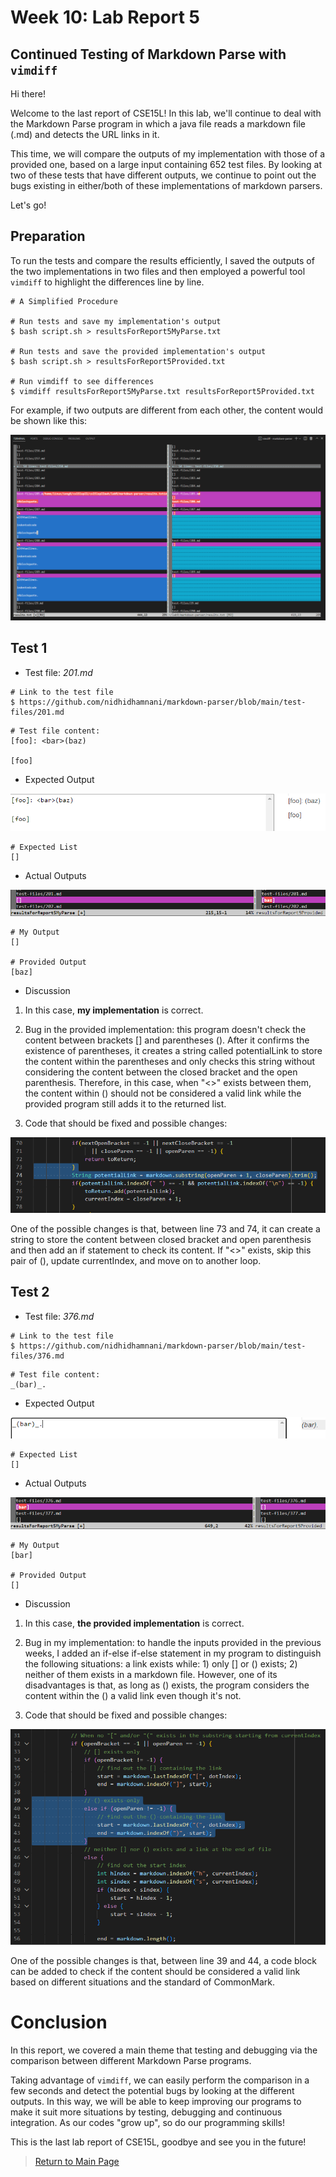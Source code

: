 # Week 10: Lab Report 5

## Continued Testing of Markdown Parse with `vimdiff`

Hi there!

Welcome to the last report of CSE15L! In this lab, we'll continue to deal with the Markdown Parse program in which a java file reads a markdown file (.md) and detects the URL links in it.

This time, we will compare the outputs of my implementation with those of a provided one, based on a large input containing 652 test files. By looking at two of these tests that have different outputs, we continue to point out the bugs existing in either/both of these implementations of markdown parsers.

Let's go!

## Preparation

To run the tests and compare the results efficiently, I saved the outputs of the two implementations in two files and then employed a powerful tool `vimdiff` to highlight the differences line by line.

```
# A Simplified Procedure

# Run tests and save my implementation's output
$ bash script.sh > resultsForReport5MyParse.txt

# Run tests and save the provided implementation's output
$ bash script.sh > resultsForReport5Provided.txt

# Run vimdiff to see differences
$ vimdiff resultsForReport5MyParse.txt resultsForReport5Provided.txt
```

For example, if two outputs are different from each other, the content would be shown like this:

![Image](Images\Lab-Report-5\example.png)


## Test 1

* Test file: *201.md*

```
# Link to the test file
$ https://github.com/nidhidhamnani/markdown-parser/blob/main/test-files/201.md
```
```
# Test file content:
[foo]: <bar>(baz)

[foo]

```

* Expected Output

![Image](Images\Lab-Report-5\expected201.png)

```
# Expected List
[]
```

* Actual Outputs

![Image](Images\Lab-Report-5\test201.png)

```
# My Output
[]

# Provided Output
[baz]
```

* Discussion

1. In this case, **my implementation** is correct.

2. Bug in the provided implementation: this program doesn't check the content between brackets [] and parentheses (). After it confirms the existence of parentheses, it creates a string called potentialLink to store the content within the parentheses and only checks this string without considering the content between the closed bracket and the open parenthesis. Therefore, in this case, when "<>" exists between them, the content within () should not be considered a valid link while the provided program still adds it to the returned list.

3. Code that should be fixed and possible changes:

![Image](Images\Lab-Report-5\test201CodeNeededFixed.png)

One of the possible changes is that, between line 73 and 74, it can create a string to store the content between closed bracket and open parenthesis and then add an if statement to check its content. If "<>" exists, skip this pair of (), update currentIndex, and move on to another loop.


## Test 2

* Test file: *376.md*

```
# Link to the test file
$ https://github.com/nidhidhamnani/markdown-parser/blob/main/test-files/376.md
```
```
# Test file content:
_(bar)_.

```

* Expected Output

![Image](Images\Lab-Report-5\expected376.png)

```
# Expected List
[]
```

* Actual Outputs

![Image](Images\Lab-Report-5\test376.png)

```
# My Output
[bar]

# Provided Output
[]
```

* Discussion

1. In this case, **the provided implementation** is correct.

2. Bug in my implementation: to handle the inputs provided in the previous weeks, I added an if-else if-else statement in my program to distinguish the following situations: a link exists while: 1) only [] or () exists; 2) neither of them exists in a markdown file. However, one of its disadvantages is that, as long as () exists, the program considers the content within the () a valid link even though it's not.

3. Code that should be fixed and possible changes:

![Image](Images\Lab-Report-5\test376CodeNeededFixed.png)

One of the possible changes is that, between line 39 and 44, a code block can be added to check if the content should be considered a valid link based on different situations and the standard of CommonMark.


# Conclusion

In this report, we covered a main theme that testing and debugging via the comparison between different Markdown Parse programs.

Taking advantage of `vimdiff`, we can easily perform the comparison  in a few seconds and detect the potential bugs by looking at the different outputs. In this way, we will be able to keep improving our programs to make it suit more situations by testing, debugging and continuous integration. As our codes "grow up", so do our programming skills!

This is the last lab report of CSE15L, goodbye and see you in the future!

> [Return to Main Page](https://jypipi.github.io/cse15l-lab-reports/index.html)
